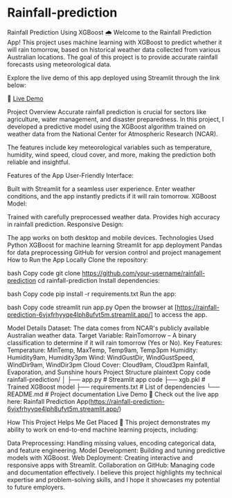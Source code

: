 # Rainfall-prediction
Rainfall Prediction Using XGBoost 🌧️
Welcome to the Rainfall Prediction App! This project uses machine learning with XGBoost to predict whether it will rain tomorrow, based on historical weather data collected from various Australian locations. The goal of this project is to provide accurate rainfall forecasts using meteorological data.

Explore the live demo of this app deployed using Streamlit through the link below:

🔗 [Live Demo](https://rainfall-prediction-6vjxfrhyyqe4lph8ufvt5m.streamlit.app/)

Project Overview
Accurate rainfall prediction is crucial for sectors like agriculture, water management, and disaster preparedness. In this project, I developed a predictive model using the XGBoost algorithm trained on weather data from the National Center for Atmospheric Research (NCAR).

The features include key meteorological variables such as temperature, humidity, wind speed, cloud cover, and more, making the prediction both reliable and insightful.

Features of the App
User-Friendly Interface:

Built with Streamlit for a seamless user experience.
Enter weather conditions, and the app instantly predicts if it will rain tomorrow.
XGBoost Model:

Trained with carefully preprocessed weather data.
Provides high accuracy in rainfall prediction.
Responsive Design:

The app works on both desktop and mobile devices.
Technologies Used
Python
XGBoost for machine learning
Streamlit for app deployment
Pandas for data preprocessing
GitHub for version control and project management
How to Run the App Locally
Clone the repository:

bash
Copy code
git clone https://github.com/your-username/rainfall-prediction
cd rainfall-prediction
Install dependencies:

bash
Copy code
pip install -r requirements.txt
Run the app:

bash
Copy code
streamlit run app.py
Open the browser at [https://rainfall-prediction-6vjxfrhyyqe4lph8ufvt5m.streamlit.app/] to access the app.

Model Details
Dataset: The data comes from NCAR's publicly available Australian weather data.
Target Variable: RainTomorrow – A binary classification to determine if it will rain tomorrow (Yes or No).
Key Features:
Temperature: MinTemp, MaxTemp, Temp9am, Temp3pm
Humidity: Humidity9am, Humidity3pm
Wind: WindGustDir, WindGustSpeed, WindDir9am, WindDir3pm
Cloud Cover: Cloud9am, Cloud3pm
Rainfall, Evaporation, and Sunshine hours
Project Structure
plaintext
Copy code
rainfall-prediction/
│
├── app.py               # Streamlit app code
├── xgb.pkl              # Trained XGBoost model
├── requirements.txt     # List of dependencies
└── README.md            # Project documentation
Live Demo
🚀 Check out the live app here: Rainfall Prediction App(https://rainfall-prediction-6vjxfrhyyqe4lph8ufvt5m.streamlit.app/)

How This Project Helps Me Get Placed 💼
This project demonstrates my ability to work on end-to-end machine learning projects, including:

Data Preprocessing: Handling missing values, encoding categorical data, and feature engineering.
Model Development: Building and tuning predictive models with XGBoost.
Web Deployment: Creating interactive and responsive apps with Streamlit.
Collaboration on GitHub: Managing code and documentation effectively.
I believe this project highlights my technical expertise and problem-solving skills, and I hope it showcases my potential to future employers.

